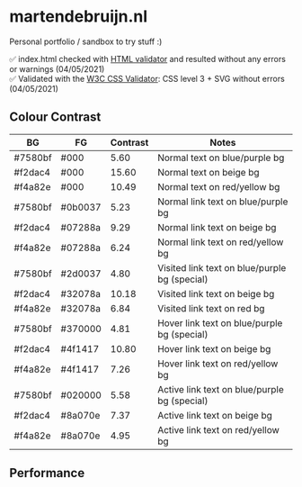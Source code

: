 # martendebruijn.nl

Personal portfolio / sandbox to try stuff :)

✅ index.html checked with [HTML validator](https://validator.w3.org/) and resulted without any errors or warnings (04/05/2021) \
✅ Validated with the [W3C CSS Validator](https://jigsaw.w3.org/css-validator/): CSS level 3 + SVG without errors (04/05/2021)

## Colour Contrast

| BG      | FG      | Contrast | Notes                                         |
| ------- | ------- | -------- | --------------------------------------------- |
| #7580bf | #000    | 5.60     | Normal text on blue/purple bg                 |
| #f2dac4 | #000    | 15.60    | Normal text on beige bg                       |
| #f4a82e | #000    | 10.49    | Normal text on red/yellow bg                  |
| #7580bf | #0b0037 | 5.23     | Normal link text on blue/purple bg            |
| #f2dac4 | #07288a | 9.29     | Normal link text on beige bg                  |
| #f4a82e | #07288a | 6.24     | Normal link text on red/yellow bg             |
| #7580bf | #2d0037 | 4.80     | Visited link text on blue/purple bg (special) |
| #f2dac4 | #32078a | 10.18    | Visited link text on beige bg                 |
| #f4a82e | #32078a | 6.84     | Visited link text on red bg                   |
| #7580bf | #370000 | 4.81     | Hover link text on blue/purple bg (special)   |
| #f2dac4 | #4f1417 | 10.80    | Hover link text on beige bg                   |
| #f4a82e | #4f1417 | 7.26     | Hover link text on red/yellow bg              |
| #7580bf | #020000 | 5.58     | Active link text on blue/purple bg (special)  |
| #f2dac4 | #8a070e | 7.37     | Active link text on beige bg                  |
| #f4a82e | #8a070e | 4.95     | Active link text on red/yellow bg             |

<!-- old red bg color: #f26430 -->

## Performance

<!--
- only load the fonts in that I actually use
- changed all images to the maximum possible size
- minified and concatenated CSS
- added a max height and overflow hidden to hgroup to prevent content reflow when the google font of the h1 is being loaded
 -->
